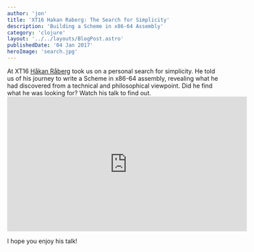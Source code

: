 ```yaml
---
author: 'jon'
title: 'XT16 Hakan Raberg: The Search for Simplicity'
description: 'Building a Scheme in x86-64 Assembly'
category: 'clojure'
layout: '../../layouts/BlogPost.astro'
publishedDate: '04 Jan 2017'
heroImage: 'search.jpg'
---
```


At XT16 [Håkan Råberg](https://github.com/hraberg) took us on a personal
search for simplicity. He told us of his journey to write a Scheme in
x86-64 assembly, revealing what he had discovered from a technical and
philosophical viewpoint. Did he find what he was looking for? Watch his
talk to find out. <iframe width="560" height="315" src="https://www.youtube.com/embed/lAWVcN5FMmg" title="XT16 - Håkån Råberg - The Search for Simplicity" frameborder="0" allow="accelerometer; autoplay; clipboard-write; encrypted-media; gyroscope; picture-in-picture" allowfullscreen></iframe>

I hope you enjoy his talk!
